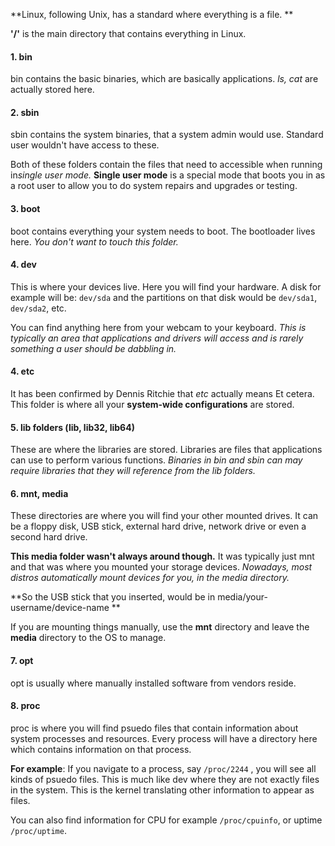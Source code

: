 **Linux, following Unix, has a standard where everything is a file. **

**'/'** is the main directory that contains everything in Linux. 

#### 1. bin
   bin contains the basic binaries, which are basically applications. *ls, cat* are actually stored here. 

#### 2. sbin
   sbin contains the system binaries, that a system admin would use. Standard user wouldn't have access to these.

  Both of these folders contain the files that need to accessible when running in*single user mode.* **Single user mode** is a special mode that boots you in as a root user to allow you to do system repairs and upgrades or testing.
 
#### 3. boot
   boot contains everything your system needs to boot. The bootloader lives here. *You don't want to touch this folder.*

#### 4. dev
   This is where your devices live. Here you will find your hardware. A disk for example will be: `dev/sda` and the partitions on that disk would be `dev/sda1`, `dev/sda2`, etc.
   
   You can find anything here from your webcam to your keyboard. *This is typically an area that applications and drivers will access and is rarely something a user should be dabbling in.*

#### 4. etc
   It has been confirmed by Dennis Ritchie that *etc* actually means Et cetera. This folder is where all your **system-wide configurations** are stored. 

#### 5. lib folders (lib, lib32, lib64)
   These are where the libraries are stored. Libraries are files that applications can use to perform various functions. *Binaries in bin and sbin can may require libraries that they will reference from the lib folders.* 

#### 6. mnt, media
   These  directories are where you will find your other mounted drives. It can be a floppy disk, USB stick, external hard drive, network drive or even a second hard drive.
   
   **This media folder wasn't always around though.** It was typically just mnt and that was where you mounted your storage devices. *Nowadays, most distros automatically mount devices for you, in the media directory.* 
   
   **So the USB stick that you inserted, would be in media/your-username/device-name **
   
   If you are mounting things manually,  use the **mnt** directory and leave the **media** directory to the OS to manage.
   
#### 7. opt
opt is usually where manually installed software from vendors reside. 

#### 8. proc
proc is where you will find psuedo files that contain information about system processes and resources. Every process will have a directory here which contains information on that process. 

**For example**: If you navigate to a process, say `/proc/2244` , you will see all kinds of psuedo files. This is much like dev where they are not exactly files in the system. This is the kernel translating other information to appear as files.

You can also find information for CPU for example `/proc/cpuinfo`, or uptime `/proc/uptime`. 
